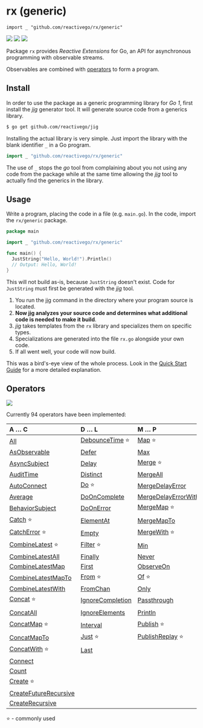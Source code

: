 # rx (generic)

    import _ "github.com/reactivego/rx/generic"

[![](../../assets/godev.svg)](https://pkg.go.dev/github.com/reactivego/rx/generic?tab=doc)
[![](../../assets/godoc.svg)](https://godoc.org/github.com/reactivego/rx/generic)
[![](../../assets/rx.svg)](http://reactivex.io/intro.html)

Package `rx` provides *Reactive Extensions* for Go, an API for asynchronous programming with observable streams.

Observables are combined with [operators](#operators) to form a program.

## Install
In order to use the package as a generic programming library for *Go 1*, first install the [*jig*](https://github.com/reactivego/jig) generator tool. It will generate source code from a generics library.

```bash
$ go get github.com/reactivego/jig
```

Installing the actual library is very simple. Just import the library with the blank identifier `_` in a Go program.

```go
import _ "github.com/reactivego/rx/generic"
```
The use of `_` stops the *go* tool from complaining about you not using any code from the package while at the same time allowing the [*jig*](https://github.com/reactivego/jig) tool to actually find the generics in the library.

## Usage

Write a program, placing the code in a file (e.g. `main.go`). In the code, import the `rx/generic` package.

```go	
package main

import _ "github.com/reactivego/rx/generic"

func main() {
  JustString("Hello, World!").Println()
  // Output: Hello, World!
}
```
This will not build as-is, because `JustString` doesn't exist.
Code for `JustString` must first be generated with the [*jig*](https://github.com/reactivego/jig) tool.

1. You run the [jig](https://github.com/reactivego/jig) command in the directory where your program source is located.
2. **Now [jig](https://github.com/reactivego/jig) analyzes your source code and determines what additional code is needed to make it build**.
3. *[jig](https://github.com/reactivego/jig)* takes templates from the `rx` library and specializes them on specific types.
4. Specializations are generated into the file `rx.go` alongside your own code.
5. If all went well, your code will now build.

This was a bird's-eye view of the whole process. Look in the [Quick Start Guide](QUICKSTART.md) for a more detailed explanation.

## Operators

[![](../../assets/rx.svg)](http://reactivex.io/documentation/operators.html) 

Currently 94 operators have been implemented:
    
| A … C                   | D … L                 | M … P                  | R … S              | T … W                   |
|:------------------------|:----------------------|:-----------------------|:-------------------|:------------------------|
| [All]                   | [DebounceTime] :star: | [Map] :star:           | [Range]            | [Take]                  |
| [AsObservable]          | [Defer]               | [Max]                  | [Reduce]           | [TakeLast]              |
| [AsyncSubject]          | [Delay]               | [Merge] :star:         | [RefCount]         | [TakeUntil]             |
| [AuditTime]             | [Distinct]            | [MergeAll]             | [Repeat]           | [TakeWhile]             |
| [AutoConnect]           | [Do] :star:           | [MergeDelayError]      | [ReplaySubject]    | [ThrottleTime]          |
| [Average]               | [DoOnComplete]        | [MergeDelayErrorWith]  | [Retry]            | [Throw]                 |
| [BehaviorSubject]       | [DoOnError]           | [MergeMap] :star:      | [Sample]           | [Ticker]                |
| [Catch] :star:          | [ElementAt]           | [MergeMapTo]           | [Scan] :star:      | [TimeInterval]          |
| [CatchError] :star:     | [Empty]               | [MergeWith] :star:     | [Serialize]        | [Timeout]               |
| [CombineLatest] :star:  | [Filter] :star:       | [Min]                  | [Single]           | [Timer]                 |
| [CombineLatestAll]      | [Finally]             | [Never]                | [Skip]             | [Timestamp]             |
| [CombineLatestMap]      | [First]               | [ObserveOn]            | [SkipLast]         | [ToChan]                |
| [CombineLatestMapTo]    | [From] :star:         | [Of] :star:            | [Start]            | [ToSingle]              |
| [CombineLatestWith]     | [FromChan]            | [Only]                 | [Subject]          | [ToSlice]               |
| [Concat] :star:         | [IgnoreCompletion]    | [Passthrough]          | [Subscribe]        | [Wait]                  |
| [ConcatAll]             | [IgnoreElements]      | [Println]              | [SubscribeOn]      | [WithLatestFrom] :star: |
| [ConcatMap] :star:      | [Interval]            | [Publish] :star:       | [Sum]              | [WithLatestFromAll]     |
| [ConcatMapTo]           | [Just] :star:         | [PublishReplay] :star: | [SwitchAll]        |
| [ConcatWith] :star:     | [Last]                |                        | [SwitchMap] :star: |
| [Connect]               |
| [Count]                 |
| [Create] :star:         |
| [CreateFutureRecursive] |
| [CreateRecursive]       |

:star: - commonly used

[All]: operators/All.md
[AsObservable]: operators/AsObservable.md
[AuditTime]: operators/AuditTime.md
[AsyncSubject]: operators/AsyncSubject.md
[AutoConnect]: operators/AutoConnect.md
[Average]: operators/Average.md
[BehaviorSubject]: operators/BehaviorSubject.md
[Catch]: operators/Catch.md
[CatchError]: operators/CatchError.md
[CombineLatest]: operators/CombineLatest.md
[CombineLatestAll]: operators/CombineLatestAll.md
[CombineLatestMap]: operators/CombineLatestMap.md
[CombineLatestMapTo]: operators/CombineLatestMapTo.md
[CombineLatestWith]: operators/CombineLatestWith.md
[Concat]: operators/Concat.md
[ConcatAll]: operators/ConcatAll.md
[ConcatMap]: operators/ConcatMap.md
[ConcatMapTo]: operators/ConcatMapTo.md
[ConcatWith]: operators/ConcatWith.md
[Connect]: operators/Connect.md
[Count]: operators/Count.md
[Create]: operators/Create.md
[CreateFutureRecursive]: operators/CreateFutureRecursive.md
[CreateRecursive]: operators/CreateRecursive.md
[DebounceTime]: operators/DebounceTime.md
[Defer]: operators/Defer.md
[Delay]: operators/Delay.md
[Distinct]: operators/Distinct.md
[Do]: operators/Do.md
[DoOnComplete]: operators/DoOnComplete.md
[DoOnError]: operators/DoOnError.md
[ElementAt]: operators/ElementAt.md
[Empty]: operators/Empty.md
[Filter]: operators/Filter.md
[Finally]: operators/Finally.md
[First]: operators/First.md
[From]: operators/From.md
[FromChan]: operators/FromChan.md
[IgnoreCompletion]: operators/IgnoreCompletion.md
[IgnoreElements]: operators/IgnoreElements.md
[Interval]: operators/Interval.md
[Just]: operators/Just.md
[Last]: operators/Last.md
[Map]: operators/Map.md
[Max]: operators/Max.md
[Merge]: operators/Merge.md
[MergeAll]: operators/MergeAll.md
[MergeDelayError]: operators/MergeDelayError.md
[MergeDelayErrorWith]: operators/MergeDelayErrorWith.md
[MergeMap]: operators/MergeMap.md
[MergeMapTo]: operators/MergeMapTo.md
[MergeWith]: operators/MergeWith.md
[Min]: operators/Min.md
[Never]: operators/Never.md
[ObserveOn]: operators/ObserveOn.md
[Of]: operators/Of.md
[Only]: operators/Only.md
[Passthrough]: operators/Passthrough.md
[Println]: operators/Println.md
[Publish]: operators/Publish.md
[PublishReplay]: operators/PublishReplay.md
[Range]: operators/Range.md
[Reduce]: operators/Reduce.md
[RefCount]: operators/RefCount.md
[Repeat]: operators/Repeat.md
[ReplaySubject]: operators/ReplaySubject.md
[Retry]: operators/Retry.md
[Sample]: operators/Sample.md
[Scan]: operators/Scan.md
[Serialize]: operators/Serialize.md
[Single]: operators/Single.md
[Skip]: operators/Skip.md
[SkipLast]: operators/SkipLast.md
[Start]: operators/Start.md
[Subject]: operators/Subject.md
[Subscribe]: operators/Subscribe.md
[SubscribeOn]: operators/SubscribeOn.md
[Sum]: operators/Sum.md
[SwitchAll]: operators/SwitchAll.md
[SwitchMap]: operators/SwitchMap.md
[Take]: operators/Take.md
[TakeLast]: operators/TakeLast.md
[TakeUntil]: operators/TakeUntil.md
[TakeWhile]: operators/TakeWhile.md
[ThrottleTime]: operators/ThrottleTime.md
[Throw]: operators/Throw.md
[Ticker]: operators/Ticker.md
[TimeInterval]: operators/TimeInterval.md
[Timeout]: operators/Timeout.md
[Timer]: operators/Timer.md
[Timestamp]: operators/Timestamp.md
[ToChan]: operators/ToChan.md
[ToSingle]: operators/ToSingle.md
[ToSlice]: operators/ToSlice.md
[Wait]: operators/Wait.md
[WithLatestFrom]: operators/WithLatestFrom.md
[WithLatestFromAll]: operators/WithLatestFromAll.md

